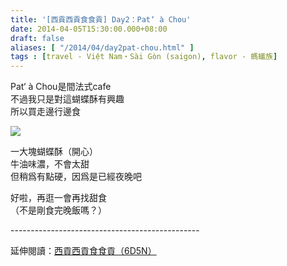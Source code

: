 ```yaml
---
title: '[西貢西貢食食貢] Day2：Pat‘ à Chou'
date: 2014-04-05T15:30:00.000+08:00
draft: false
aliases: [ "/2014/04/day2pat-chou.html" ]
tags : [travel - Việt Nam・Sài Gòn (saigon), flavor - 螞蟻族]
---
```


Pat‘ à Chou是間法式cafe  
不過我只是對這蝴蝶酥有興趣  
所以買走邊行邊食  

![](/images/saigon2k.jpg)

一大塊蝴蝶酥（開心）  
牛油味濃，不會太甜  
但稍爲有點硬，因爲是已經夜晚吧  
  
好啦，再逛一會再找甜食  
（不是剛食完晚飯嗎？）  
  
\-----------------------------------------------  
  
延伸閱讀：[西貢西貢食食貢（6D5N）](https://hidie.net/saigon6d5n/)
